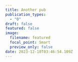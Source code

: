 ```yaml
---
title: Another pub
publication_types:
  - "0"
draft: false
featured: false
image:
  filename: featured
  focal_point: Smart
  preview_only: false
date: 2023-12-10T03:46:54.109Z
---
```

